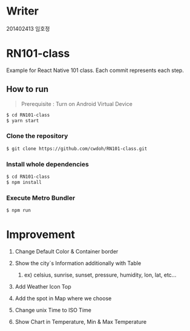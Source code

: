 # Writer

201402413 임호정

# RN101-class

Example for React Native 101 class. Each commit represents each step.

## How to run

> Prerequisite : Turn on Android Virtual Device

```bash
$ cd RN101-class
$ yarn start
```

### Clone the repository

```bash
$ git clone https://github.com/cwdoh/RN101-class.git
```

### Install whole dependencies

```bash
$ cd RN101-class
$ npm install
```

### Execute Metro Bundler

```bash
$ npm run
```
# Improvement 

1. Change Default Color & Container border 

2. Show the city`s Information additionally with Table 
    1. ex) celsius, sunrise, sunset, pressure, humidity, lon, lat, etc...

3. Add Weather Icon Top 

4. Add the spot in Map where we choose 

5. Change unix Time to ISO Time 

6. Show Chart in Temperature, Min & Max Temperature



